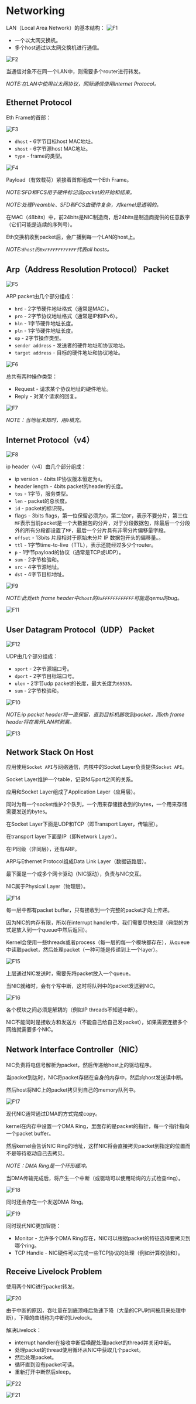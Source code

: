 # Networking

LAN（Local Area Network）的基本结构：
![F1](./F1.jpg)

* 一个以太网交换机。
* 多个host通过以太网交换机进行通信。

![F2](./F2.jpg)

当通信对象不在同一个LAN中，则需要多个router进行转发。

*NOTE:在LAN中使用以太网协议，网际通信使用Internet Protocol。*

## Ethernet Protocol

Eth Frame的首部：

![F3](./F3.jpg)

* `dhost` - 6字节目标host MAC地址。
* `shost` - 6字节源host MAC地址。
* `type` - frame的类型。

![F4](./F4.jpg)

Payload（有效载荷）紧接着首部组成一个Eth Frame。

*NOTE:SFD和FCS用于硬件标记该packet的开始和结束。*

*NOTE:处理Preamble、SFD和FCS由硬件复杂，对kernel是透明的。*

在MAC（48bits）中，前24bits是NIC制造商，后24bits是制造商提供的任意数字（它们可能是连续的序列号）。

Eth交换机收到packet后，会广播到每一个LAN的host上。

*NOTE:`dhost`的`0xFFFFFFFFFFFF`代表all hosts。*

## Arp（Address Resolution Protocol） Packet

![F5](./F5.jpg)

ARP packet由几个部分组成：
* `hrd` - 2字节硬件地址格式（通常是MAC）。
* `pro` - 2字节协议地址格式（通常是IP和IPv6）。
* `hln` - 1字节硬件地址长度。
* `pln` - 1字节硬件地址长度。
* `op` - 2字节操作类型。
* `sender address` - 发送者的硬件地址和协议地址。
* `target address` - 目标的硬件地址和协议地址。

![F6](./F6.png)

总共有两种操作类型：
* Request - 请求某个协议地址的硬件地址。
* Reply - 对某个请求的回复。

![F7](./F7.jpg)

*NOTE：当地址未知时，用`0`填充。*

## Internet Protocol（v4）

![F8](./F8.jpg)

ip header（v4）由几个部分组成：
* ip version - 4bits IP协议版本恒定为`4`。
* header length - 4bits packet的header的长度。
* `tos` - 1字节，服务类型。
* `len` - packet的总长度。
* `id` - packet的标识符。
* flags - 3bits flags，第一位保留必须为`0`，第二位`DF`，表示不要分片，第三位`MF`表示当前packet是一个大数据包的分片，对于分段数据包，除最后一个分段外的所有分段都设置了`MF`，最后一个分片具有非零分片偏移量字段。
* `offset` - 13bits 片段相对于原始未分片 IP 数据包开头的偏移量。。
* `ttl` - 1字节time-to-live（TTL），表示还能经过多少个router。
* `p` - 1字节payload的协议（通常是TCP或UDP）。
* `sum` - 2字节检验和。
* `src` - 4字节源地址。
* `dst` - 4字节目标地址。

![F9](./F9.png)

*NOTE:此处eth frame header中`dhost`的`0xFFFFFFFFFFFF`可能是qemu的bug。*

![F11](./F11.jpg)

## User Datagram Protocol（UDP） Packet

![F12](./F12.jpg)

UDP由几个部分组成：
* `sport` - 2字节源端口号。
* `dport` - 2字节目标端口号。
* `ulen` - 2字节udp packet的长度，最大长度为`65535`。
* `sum` - 2字节校验和。

![F10](./F10.jpg)

*NOTE:ip packet header将一直保留，直到目标机器收到packet，而eth frame header将在离开LAN时剥离。*

![F13](./F13.jpg)

## Network Stack On Host

应用使用`Socket API`与网络通信，内核中的Socket Layer负责提供`Socket API`。

Socket Layer维护一个table，记录fd与port之间的关系。

应用和Socket Layer组成了Application Layer（应用层）。

同时为每一个socket维护2个队列，一个用来存储接收到的bytes，一个用来存储需要发送的bytes。

在Socket Layer下面是UDP和TCP（即Transport Layer，传输层）。

在transport layer下面是IP（即Network Layer）。

在IP同级（非同层），还有ARP。

ARP与Ethernet Protocol组成Data Link Layer（数据链路层）。

最下面是一个或多个网卡驱动（NIC驱动），负责与NIC交互。

NIC属于Physical Layer（物理层）。

![F14](./F14.jpg)

每一层中都有packet buffer，只有接收到一个完整的packet才向上传递。

因为NIC的内存有限，所以在interrupt handler中，我们需要尽快处理（典型的方式是放入到一个queue中然后返回）。

Kernel会使用一些threads或者process（每一层的每一个模块都存在），从queue中读取packet，然后处理packet（一种可能是传递到上一个layer）。

![F15](./F15.jpg)

上层通过NIC发送时，需要先将packet放入一个queue。

当NIC就绪时，会有个写中断，这时将队列中的packet发送到NIC。

![F16](./F16.jpg)

各个模块之间必须是解耦的（例如IP threads不知道中断）。

NIC不能同时是接收方和发送方（不能自己给自己发packet），如果需要连接多个网络就需要多个NIC。

## Network Interface Controller（NIC）

NIC负责将电信号解析为packet，然后传递给host上的驱动程序。

当packet到达时，NIC将packet存储在自身的内存中，然后向host发送读中断。

然后host将NIC上的packet拷贝到自己的memory队列中。

![F17](./F17.jpg)

现代NIC通常通过DMA的方式完成copy。

kernel在内存中设置一个DMA Ring，里面存的是packet的指针，每一个指针指向一个packet buffer。

然后kernel会告诉NIC Ring的地址，这样NIC将会直接拷贝packet到指定的位置而不是等待驱动自己去拷贝。

*NOTE：DMA Ring是一个环形缓冲。*

当DMA传输完成后，将产生一个中断（或驱动可以使用轮询的方式检查ring）。

![F18](./F18.jpg)

同时还会存在一个发送DMA Ring。

![F19](./F19.jpg)

同时现代NIC更加智能：
* Monitor - 允许多个DMA Ring存在，NIC可以根据packet的特征选择要拷贝到哪个ring。
* TCP Handle - NIC硬件可以完成一些TCP协议的处理（例如计算校验和）。

## Receive Livelock Problem

使用两个NIC进行packet转发。

![F20](./F20.jpg)

由于中断的原因，吞吐量在到底顶峰后急速下降（大量的CPU时间被用来处理中断），下降的曲线称为中断的Livelock。

解决Livelock：
* interrupt handler在接收中断后唤醒处理packet的thread并关闭中断。
* 处理packet的thread使用循环从NIC中获取几个packet。
* 然后处理packet。
* 循环直到没有packet可读。
* 重新打开中断然后sleep。

![F22](./F22.jpg)

![F21](./F21.jpg)